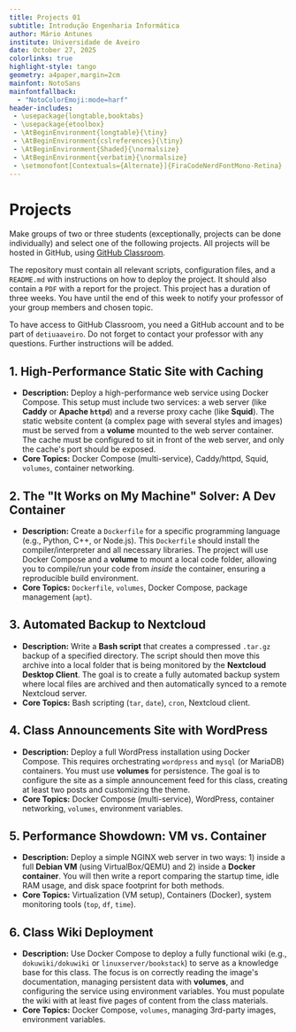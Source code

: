 ```yaml
---
title: Projects 01
subtitle: Introdução Engenharia Informática
author: Mário Antunes
institute: Universidade de Aveiro
date: October 27, 2025
colorlinks: true
highlight-style: tango
geometry: a4paper,margin=2cm
mainfont: NotoSans
mainfontfallback:
  - "NotoColorEmoji:mode=harf"
header-includes:
 - \usepackage{longtable,booktabs}
 - \usepackage{etoolbox}
 - \AtBeginEnvironment{longtable}{\tiny}
 - \AtBeginEnvironment{cslreferences}{\tiny}
 - \AtBeginEnvironment{Shaded}{\normalsize}
 - \AtBeginEnvironment{verbatim}{\normalsize}
 - \setmonofont[Contextuals={Alternate}]{FiraCodeNerdFontMono-Retina}
---
```


# Projects

Make groups of two or three students (exceptionally, projects can be done individually) and select one of the following projects.
All projects will be hosted in GitHub, using [GitHub Classroom](https://classroom.github.com/classrooms/14801727-iei).

The repository must contain all relevant scripts, configuration files, and a `README.md` with instructions on how to deploy the project.
It should also contain a `PDF` with a report for the project.
This project has a duration of three weeks. You have until the end of this week to notify your professor of your group members and chosen topic.

To have access to GitHub Classroom, you need a GitHub account and to be part of `detiuaaveiro`.
Do not forget to contact your professor with any questions. Further instructions will be added.

## 1. High-Performance Static Site with Caching
* **Description:** Deploy a high-performance web service using Docker Compose. This setup must include two services: a web server (like **Caddy** or **Apache `httpd`**) and a reverse proxy cache (like **Squid**). The static website content (a complex page with several styles and images) must be served from a **volume** mounted to the web server container. The cache must be configured to sit in front of the web server, and only the cache's port should be exposed.
* **Core Topics:** Docker Compose (multi-service), Caddy/httpd, Squid, `volumes`, container networking.

## 2. The "It Works on My Machine" Solver: A Dev Container
* **Description:** Create a `Dockerfile` for a specific programming language (e.g., Python, C++, or Node.js). This `Dockerfile` should install the compiler/interpreter and all necessary libraries. The project will use Docker Compose and a **volume** to mount a local code folder, allowing you to compile/run your code from *inside* the container, ensuring a reproducible build environment.
* **Core Topics:** `Dockerfile`, `volumes`, Docker Compose, package management (`apt`).

## 3. Automated Backup to Nextcloud
* **Description:** Write a **Bash script** that creates a compressed `.tar.gz` backup of a specified directory. The script should then move this archive into a local folder that is being monitored by the **Nextcloud Desktop Client**. The goal is to create a fully automated backup system where local files are archived and then automatically synced to a remote Nextcloud server.
* **Core Topics:** Bash scripting (`tar`, `date`), `cron`, Nextcloud client.

## 4. Class Announcements Site with WordPress
* **Description:** Deploy a full WordPress installation using Docker Compose. This requires orchestrating `wordpress` and `mysql` (or MariaDB) containers. You must use **volumes** for persistence. The goal is to configure the site as a simple announcement feed for this class, creating at least two posts and customizing the theme.
* **Core Topics:** Docker Compose (multi-service), WordPress, container networking, `volumes`, environment variables.

## 5. Performance Showdown: VM vs. Container
* **Description:** Deploy a simple NGINX web server in two ways: 1) inside a full **Debian VM** (using VirtualBox/QEMU) and 2) inside a **Docker container**. You will then write a report comparing the startup time, idle RAM usage, and disk space footprint for both methods.
* **Core Topics:** Virtualization (VM setup), Containers (Docker), system monitoring tools (`top`, `df`, `time`).

## 6. Class Wiki Deployment
* **Description:** Use Docker Compose to deploy a fully functional wiki (e.g., `dokuwiki/dokuwiki` or `linuxserver/bookstack`) to serve as a knowledge base for this class. The focus is on correctly reading the image's documentation, managing persistent data with **volumes**, and configuring the service using environment variables. You must populate the wiki with at least five pages of content from the class materials.
* **Core Topics:** Docker Compose, `volumes`, managing 3rd-party images, environment variables.
